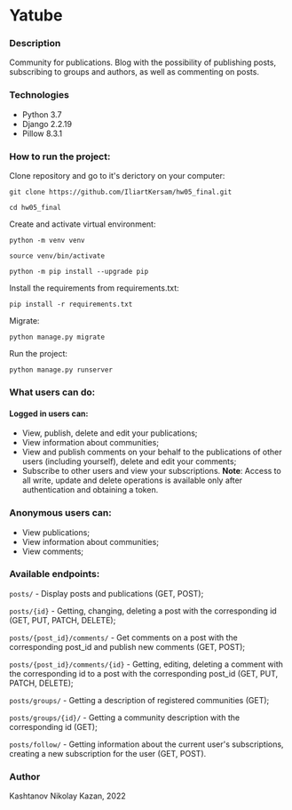 # Yatube
### Description
Community for publications. Blog with the possibility of publishing posts, subscribing to groups and authors, as well as commenting on posts.

### Technologies
- Python 3.7
- Django 2.2.19
- Pillow 8.3.1

### How to run the project:
Clone repository and go to it's derictory on your computer:
```
git clone https://github.com/IliartKersam/hw05_final.git
```
```
cd hw05_final
```

Create and activate virtual environment:

```
python -m venv venv
```
```
source venv/bin/activate
```
```
python -m pip install --upgrade pip
```

Install the requirements from requirements.txt:
```
pip install -r requirements.txt
```

Migrate:
```
python manage.py migrate
```

Run the project:
```
python manage.py runserver
```
### What users can do:
#### Logged in users can:

- View, publish, delete and edit your publications;
- View information about communities;
- View and publish comments on your behalf to the publications of other users (including yourself), delete and edit your comments;
- Subscribe to other users and view your subscriptions.
**Note**: Access to all write, update and delete operations is available only after authentication and obtaining a token.

### Anonymous users can:

- View publications;
- View information about communities;
- View comments;
### Available endpoints:
`posts/` - Display posts and publications (GET, POST);

`posts/{id}` - Getting, changing, deleting a post with the corresponding id (GET, PUT, PATCH, DELETE);

`posts/{post_id}/comments/` - Get comments on a post with the corresponding post_id and publish new comments (GET, POST);

`posts/{post_id}/comments/{id}` - Getting, editing, deleting a comment with the corresponding id to a post with the corresponding post_id (GET, PUT, PATCH, DELETE);

`posts/groups/` - Getting a description of registered communities (GET);

`posts/groups/{id}/` - Getting a community description with the corresponding id (GET);

`posts/follow/` - Getting information about the current user's subscriptions, creating a new subscription for the user (GET, POST).

### Author
Kashtanov Nikolay
Kazan, 2022

